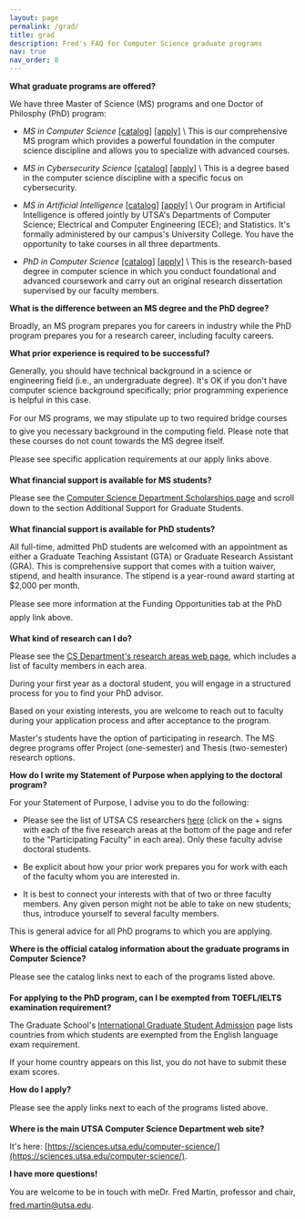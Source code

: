```yaml
---
layout: page
permalink: /grad/
title: grad
description: Fred's FAQ for Computer Science graduate programs
nav: true
nav_order: 8
---
```


**What graduate programs are offered?**

We have three Master of Science (MS) programs and one Doctor of Philosphy (PhD) program:

* *MS in Computer Science* [[catalog]](https://catalog.utsa.edu/graduate/sciences/computerscience/#degreestext) [[apply]](https://future.utsa.edu/programs/master/computer-science/) \\
This is our comprehensive MS program which provides a powerful
foundation in the computer science discipline and allows you to
specialize with advanced courses.

* *MS in Cybersecurity Science* [[catalog]](https://catalog.utsa.edu/graduate/sciences/computerscience/#degreestext) [[apply]](https://future.utsa.edu/programs/master/cybersecurity-science/) \\
This is a degree based in the computer science discipline with a
specific focus on cybersecurity.

* *MS in Artificial Intelligence* [[catalog]](https://catalog.utsa.edu/graduate/translationalscience/#degreestext) [[apply]](https://future.utsa.edu/programs/master/artificial-intelligence/) \\
Our program in Artificial Intelligence is offered jointly by UTSA's
Departments of Computer Science; Electrical and Computer Engineering
(ECE); and Statistics. It's formally administered by our campus's
University College. You have the opportunity to take courses in all
three departments.

* *PhD in Computer Science* [[catalog]](https://catalog.utsa.edu/graduate/sciences/computerscience/#degreestext) [[apply]](https://future.utsa.edu/programs/doctoral/computer-science/) \\
This is the research-based degree in computer science in which you
conduct foundational and advanced coursework and carry out an original
research dissertation supervised by our faculty members.


**What is the difference between an MS degree and the PhD degree?**

Broadly, an MS program prepares you for careers in industry while the
PhD program prepares you for a research career, including faculty
careers.

**What prior experience is required to be successful?**

Generally, you should have technical background in a science or
engineering field (i.e., an undergraduate degree). It's OK if you don't have
computer science background specifically; prior programming
experience is helpful in this case.

For our MS programs, we may stipulate up to two required &#147;bridge
courses&#148; to give you necessary background in the computing
field. Please note that these courses do not count towards the MS
degree itself.

Please see specific application requirements at our &#147;apply&#148; links above.

**What financial support is available for MS students?**

Please see the [Computer Science Department Scholarships
page](https://sciences.utsa.edu/computer-science/scholarships/) and
scroll down to the section &#147;Additional Support for Graduate
Students.&#148; 

**What financial support is available for PhD students?**

All full-time, admitted PhD students are welcomed with an appointment
as either a Graduate Teaching Assistant (GTA) or Graduate Research
Assistant (GRA). This is comprehensive support that comes with a
tuition waiver, stipend, and health insurance. The stipend is a
year-round award starting at $2,000 per month.

Please see more information at the &#147;Funding Opportunities&#148;
tab at the PhD &#147;apply&#148; link above.

**What kind of research can I do?**

Please see the [CS Department's research
areas web page](https://sciences.utsa.edu/computer-science/research/), which
includes a list of faculty members in each area. 

During your first year as a doctoral student, you will engage in a
structured process for you to find your PhD advisor.

Based on your existing interests, you are welcome to reach out to
faculty during your application process and after acceptance to the
program.

Master's students have the option of participating in research. The MS
degree programs offer Project (one-semester) and Thesis (two-semester)
research options.


**How do I write my Statement of Purpose when applying to the doctoral program?**

For your Statement of Purpose, I advise you to do the following:

* Please see the list of UTSA CS researchers [here](https://sciences.utsa.edu/computer-science/research/) (click on the + signs with each of the five research areas at the bottom of the page and refer to the "Participating Faculty" in each area). Only these faculty advise doctoral students.

* Be explicit about how your prior work prepares you for work with each of the faculty whom you are interested in.

* It is best to connect your interests with that of two or three faculty members. Any given person might not be able to take on new students; thus, introduce yourself to several faculty members.

This is general advice for all PhD programs to which you are applying.


**Where is the official catalog information about the graduate programs in Computer Science?**

Please see the &#147;catalog&#148; links next to each of the programs
listed above.

**For applying to the PhD program, can I be exempted from TOEFL/IELTS examination requirement?**

The Graduate School's [International Graduate Student
Admission](https://catalog.utsa.edu/policies/admission/graduate/internationalgraduatestudents/)
page lists countries from which students are exempted from the English
language exam requirement.

If your home country appears on this list, you do not have to submit these exam scores.

**How do I apply?**

Please see the &#147;apply&#148; links next to each of the programs
listed above.

**Where is the main UTSA Computer Science Department web site?**

It's here: [https://sciences.utsa.edu/computer-science/](https://sciences.utsa.edu/computer-science/).

**I have more questions!**

You are welcome to be in touch with me&#151;Dr. Fred Martin, professor
and chair, [fred.martin@utsa.edu](mailto:fred.martin@utsa.edu).

